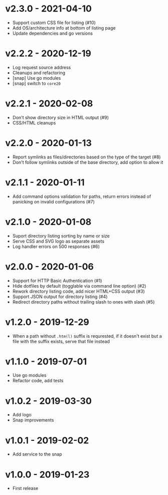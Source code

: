 v2.3.0 - 2021-04-10
===================

* Support custom CSS file for listing (#10)
* Add OS/architecture info at bottom of listing page
* Update dependencies and go versions


v2.2.2 - 2020-12-19
===================

* Log request source address
* Cleanups and refactoring
* [snap] Use go modules
* [snap] switch to `core20`


v2.2.1 - 2020-02-08
===================

* Don't show directory size in HTML output (#9)
* CSS/HTML cleanups


v2.2.0 - 2020-01-13
===================

* Report symlinks as files/directories based on the type of the target (#8)
* Don't follow symlinks outside of the base directory, add option to allow it


v2.1.1 - 2020-01-11
===================

* Add command options validation for paths, return errors instead of panicking
  on invalid configurations (#7)


v2.1.0 - 2020-01-08
===================

* Suport directory listing sorting by name or size
* Serve CSS and SVG logo as separate assets
* Log handler errors on 500 responses (#6)


v2.0.0 - 2020-01-06
===================

* Support for HTTP Basic Authentication (#1)
* Hide dotfiles by default (togglable via command line option) (#2)
* Rework directory listing code, add nicer HTML+CSS output (#3)
* Support JSON output for directory listing (#4)
* Redirect directory paths without trailing slash to ones with slash (#5)


v1.2.0 - 2019-12-29
===================

* When a path without `.htm(l)` suffix is requrested, if it doesn't exist but a
  file with the suffix exists, serve that file instead


v1.1.0 - 2019-07-01
===================

* Use go modules
* Refactor code, add tests


v1.0.2 - 2019-03-30
===================

* Add logo
* Snap improvements


v1.0.1 - 2019-02-02
===================

* Add service to the snap


v1.0.0 - 2019-01-23
===================

* First release
